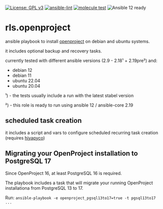 [![License: GPL v3](https://img.shields.io/badge/License-GPL%20v3-blue.svg)](http://www.gnu.org/licenses/gpl-3.0)
[![ansible-lint](https://github.com/Rosa-Luxemburgstiftung-Berlin/rls.openproject/actions/workflows/lint.yml/badge.svg)](https://github.com/Rosa-Luxemburgstiftung-Berlin/rls.openproject/actions/workflows/lint.yml)
[![molecule test](https://github.com/Rosa-Luxemburgstiftung-Berlin/rls.openproject/actions/workflows/molecule.yml/badge.svg)](https://github.com/Rosa-Luxemburgstiftung-Berlin/rls.openproject/actions/workflows/molecule.yml)
![Ansible 12 ready](https://img.shields.io/badge/ansible_12-ready-green?logo=ansible&labelColor=black)


# rls.openproject
ansible playbook to install [openproject](https://www.openproject.org/) on debian and ubuntu systems.

it includes optional backup and recovery tasks.

currently tested with different ansible versions (2.9 - 2.18¹ + 2.19pre²) and:
 * debian 12
 * debian 11
 * ubuntu 22.04
 * ubuntu 20.04

¹) - the tests usually include a run with the latest stabel version

²) - this role is ready to run using ansible 12 / ansible-core 2.19

## scheduled task creation

it includes a script and vars to configure scheduled recurring task creation (requires [hiyapyco](https://github.com/zerwes/hiyapyco))

## Migrating your OpenProject installation to PostgreSQL 17

Since OpenProject 16, at least PostgreSQL 16 is required.

The playbook includes a task that will migrate your running OpenProject installationa from PostgreSQL 13 to 17.

Run: `ansible-playbook -e openproject_pgsql13to17=true -t pgsql13to17 ...`
